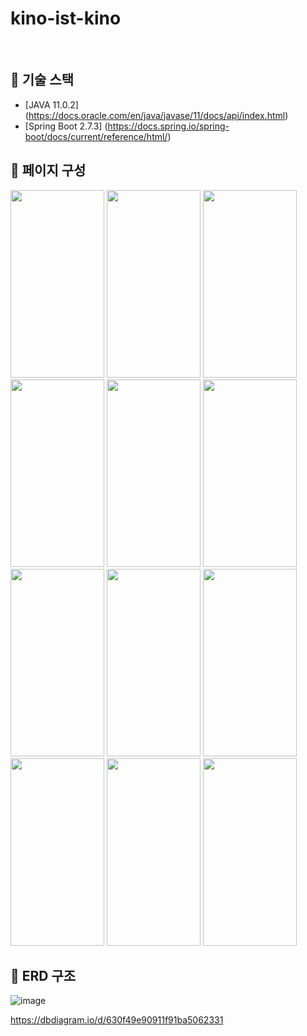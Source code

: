 # kino-ist-kino

<br>

## :rocket: 기술 스택
- [JAVA 11.0.2] (https://docs.oracle.com/en/java/javase/11/docs/api/index.html)
- [Spring Boot 2.7.3] (https://docs.spring.io/spring-boot/docs/current/reference/html/)



## :rocket: 페이지 구성
<img src="https://user-images.githubusercontent.com/80187578/187682763-9175d5b0-2682-4b50-ac62-b990b8408db2.png" width="150" height="300"/>
<img src="https://user-images.githubusercontent.com/80187578/187682766-f1cc1e04-1910-4fc0-8aeb-639f51dfad2c.png" width="150" height="300"/>
<img src="https://user-images.githubusercontent.com/80187578/187682767-e67fcbe7-34a2-45ac-828d-7b3f6107975f.png" width="150" height="300"/>
<img src="https://user-images.githubusercontent.com/80187578/187682769-91c970da-03e3-4894-bdd3-e3900abeaa6b.png" width="150" height="300"/>
<img src="https://user-images.githubusercontent.com/80187578/187682775-18cb7a2a-4459-4194-8599-5c4f37206b09.png" width="150" height="300"/>
<img src="https://user-images.githubusercontent.com/80187578/187682779-63f353df-72a2-454e-8ea0-4c5d5933147f.png" width="150" height="300"/>
<img src="https://user-images.githubusercontent.com/80187578/187682782-7a84987b-2959-4377-8e08-577ae6afce26.png" width="150" height="300"/>
<img src="https://user-images.githubusercontent.com/80187578/187682785-dd211a78-69ea-4deb-8679-1afc080a9c6a.png" width="150" height="300"/>
<img src="https://user-images.githubusercontent.com/80187578/187682787-bf2cd0c8-d46a-43f1-a54d-c947d9f4b5ba.png" width="150" height="300"/>
<img src="https://user-images.githubusercontent.com/80187578/187682790-02ea27bc-233c-4403-a03c-807af28b0923.png" width="150" height="300"/>
<img src="https://user-images.githubusercontent.com/80187578/187682792-39f8c5c6-f31f-42d5-a999-38f11eb29ac1.png" width="150" height="300"/>
<img src="https://user-images.githubusercontent.com/80187578/187682795-548fb4c5-4e28-4515-a7ca-9dc562fcc2be.png" width="150" height="300"/>



## :rocket: ERD 구조
![image](https://user-images.githubusercontent.com/80187578/188140493-aa078d4e-dadc-485e-b7b9-3592f8132c87.png)


https://dbdiagram.io/d/630f49e90911f91ba5062331
